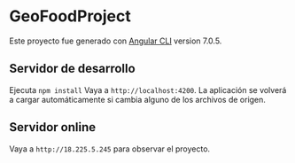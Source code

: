# GeoFoodProject

Este proyecto fue generado con [Angular CLI](https://github.com/angular/angular-cli) version 7.0.5.

## Servidor de desarrollo

Ejecuta `npm install`
Vaya a `http://localhost:4200`. 
La aplicación se volverá a cargar automáticamente si cambia alguno de los archivos de origen.

## Servidor online

Vaya a `http://18.225.5.245` para observar el proyecto.

